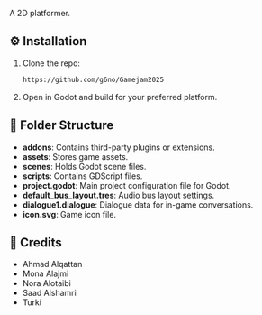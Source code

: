 A 2D platformer. 

## ⚙️ Installation  
1. Clone the repo:  
   ```bash  
   https://github.com/g6no/Gamejam2025
   ```  
2. Open in Godot and build for your preferred platform.  

## 📁 Folder Structure  
- **addons**: Contains third-party plugins or extensions.  
- **assets**: Stores game assets.  
- **scenes**: Holds Godot scene files.  
- **scripts**: Contains GDScript files.  
- **project.godot**: Main project configuration file for Godot.  
- **default_bus_layout.tres**: Audio bus layout settings.  
- **dialogue1.dialogue**: Dialogue data for in-game conversations.  
- **icon.svg**: Game icon file.  

## 📜 Credits  
- Ahmad Alqattan
- Mona Alajmi
- Nora Alotaibi
- Saad Alshamri
- Turki 
